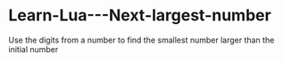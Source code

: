 # Learn-Lua---Next-largest-number
Use the digits from a number to find the smallest number larger than the initial number
